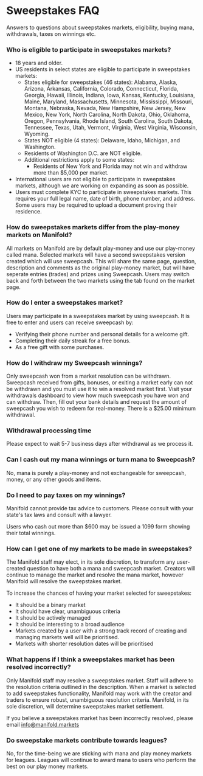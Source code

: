 # Sweepstakes FAQ

Answers to questions about sweepstakes markets, eligibility, buying mana, withdrawals, taxes on winnings etc.

### Who is eligible to participate in sweepstakes markets?

- 18 years and older.
- US residents in select states are eligible to participate in sweepstakes markets:
  - States eligible for sweepstakes (46 states): Alabama, Alaska, Arizona, Arkansas, California, Colorado, Connecticut, Florida, Georgia, Hawaii, Illinois, Indiana, Iowa, Kansas, Kentucky, Louisiana, Maine, Maryland, Massachusetts, Minnesota, Mississippi, Missouri, Montana, Nebraska, Nevada, New Hampshire, New Jersey, New Mexico, New York, North Carolina, North Dakota, Ohio, Oklahoma, Oregon, Pennsylvania, Rhode Island, South Carolina, South Dakota, Tennessee, Texas, Utah, Vermont, Virginia, West Virginia, Wisconsin, Wyoming.
  - States NOT eligible (4 states): Delaware, Idaho, Michigan, and Washington.
  - Residents of Washington D.C. are NOT eligible.
  - Additional restrictions apply to some states:
    - Residents of New York and Florida may not win and withdraw more than $5,000 per market.
- International users are not eligible to participate in sweepstakes markets, although we are working on expanding as soon as possible.
- Users must complete KYC to participate in sweepstakes markets. This requires your full legal name, date of birth, phone number, and address. Some users may be required to upload a document proving their residence.

### How do sweepstakes markets differ from the play-money markets on Manifold?

All markets on Manifold are by default play-money and use our play-money called mana. Selected markets will have a second sweepstakes version created which will use sweepcash. This will share the same page, question, description and comments as the original play-money market, but will have seperate entries (trades) and prizes using Sweepcash. Users may switch back and forth between the two markets using the tab found on the market page.

### How do I enter a sweepstakes market?

Users may participate in a sweepstakes market by using sweepcash. It is free to enter and users can receive sweepcash by:

- Verifying their phone number and personal details for a welcome gift.
- Completing their daily streak for a free bonus.
- As a free gift with some purchases.

### How do I withdraw my Sweepcash winnings?

Only sweepcash won from a market resolution can be withdrawn. Sweepcash received from gifts, bonuses, or exiting a market early can not be withdrawn and you must use it to win a resolved market first. Visit your withdrawals dashboard to view how much sweepcash you have won and can withdraw. Then, fill out your bank details and request the amount of sweepcash you wish to redeem for real-money. There is a $25.00 minimum withdrawal.

### Withdrawal processing time

Please expect to wait 5-7 business days after withdrawal as we process it.

### Can I cash out my mana winnings or turn mana to Sweepcash?

No, mana is purely a play-money and not exchangeable for sweepcash, money, or any other goods and items.

### Do I need to pay taxes on my winnings?

Manifold cannot provide tax advice to customers. Please consult with your state's tax laws and consult with a lawyer.

Users who cash out more than $600 may be issued a 1099 form showing their total winnings.

### How can I get one of my markets to be made in sweepstakes?

The Manifold staff may elect, in its sole discretion, to transform any user-created question to have both a mana and sweepcash market. Creators will continue to manage the market and resolve the mana market, however Manifold will resolve the sweepstakes market.

To increase the chances of having your market selected for sweepstakes:

- It should be a binary market
- It should have clear, unambiguous criteria
- It should be actively managed
- It should be interesting to a broad audience
- Markets created by a user with a strong track record of creating and managing markets well will be prioritised.
- Markets with shorter resolution dates will be prioritised

### What happens if I think a sweepstakes market has been resolved incorrectly?

Only Manifold staff may resolve a sweepstakes market. Staff will adhere to the resolution criteria outlined in the description. When a market is selected to add sweepstakes functionality, Manifold may work with the creator and traders to ensure robust, unambiguous resolution criteria. Manifold, in its sole discretion, will determine sweepstakes market settlement.

If you believe a sweepstakes market has been incorrectly resolved, please email info@manifold.markets

### Do sweepstake markets contribute towards leagues?

No, for the time-being we are sticking with mana and play money markets for leagues. Leagues will continue to award mana to users who perform the best on our play money markets.
